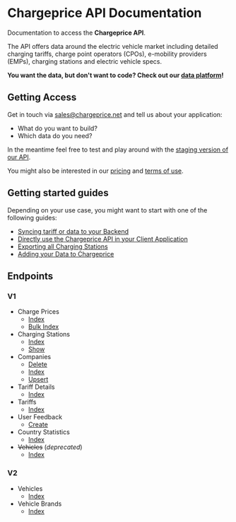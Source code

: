 # Chargeprice API Documentation

Documentation to access the **Chargeprice API**.

The API offers data around the electric vehicle market including detailed
charging tariffs, charge point operators (CPOs), e-mobility providers (EMPs), charging stations and electric vehicle specs.

**You want the data, but don't want to code? Check out our [data
platform](./data_platform.md)!**

## Getting Access

Get in touch via sales@chargeprice.net and tell us about your application:

* What do you want to build?
* Which data do you need?

In the meantime feel free to test and play around with the [staging version of
our API](./test_the_api.md).

You might also be interested in our
[pricing](https://www.chargeprice.net) and [terms of use](./terms.md).

## Getting started guides

Depending on your use case, you might want to start with one of the following guides:

* [Syncing tariff or data to your Backend](/guides/syncing_tariff_data_to_your_system.md)
* [Directly use the Chargeprice API in your Client Application](./guides/integrate_charge_prices.md)
* [Exporting all Charging Stations](/guides/exporting_all_charging_stations.md)
* [Adding your Data to Chargeprice](/guides/adding_your_data_to_chargeprice.md)

## Endpoints

### V1

* Charge Prices
  * [Index](./api/v1/charge_prices/index.md)
  * [Bulk Index](./api/v1/charge_prices/bulk/index.md)
* Charging Stations
  * [Index](./api/v1/charging_stations/index.md)
  * [Show](./api/v1/charging_stations/show.md)
* Companies
  * [Delete](./api/v1/companies/delete.md)
  * [Index](./api/v1/companies/index.md)
  * [Upsert](./api/v1/companies/upsert.md)
* Tariff Details
  * [Index](./api/v1/tariff_details/index.md)
* Tariffs
  * [Index](./api/v1/tariffs/index.md)
* User Feedback
  * [Create](./api/v1/user_feedback/create.md)
* Country Statistics
  * [Index](./api/v1/country_statistics/index.md)
* ~~Vehicles~~ (*deprecated*)
  * [Index](./api/v1/vehicles/index.md)

### V2

* Vehicles
  * [Index](./api/v2/vehicles/index.md)
* Vehicle Brands
  * [Index](./api/v2/vehicle_brands/index.md)